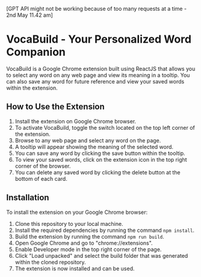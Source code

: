 [GPT API might not be working because of too many requests at a time - 2nd May 11.42 am]

# VocaBuild - Your Personalized Word Companion

VocaBuild is a Google Chrome extension built using ReactJS that allows you to select any word on any web page and view its meaning in a tooltip. You can also save any word for future reference and view your saved words within the extension.

## How to Use the Extension

1. Install the extension on Google Chrome browser.
2. To activate VocaBuild, toggle the switch located on the top left corner of the extension.
3. Browse to any web page and select any word on the page.
4. A tooltip will appear showing the meaning of the selected word.
5. You can save any word by clicking the save button within the tooltip.
6. To view your saved words, click on the extension icon in the top right corner of the browser.
7. You can delete any saved word by clicking the delete button at the bottom of each card.

## Installation

To install the extension on your Google Chrome browser:

1. Clone this repository to your local machine.
2. Install the required dependencies by running the command `npm install`.
3. Build the extension by running the command `npm run build`.
4. Open Google Chrome and go to "chrome://extensions".
5. Enable Developer mode in the top right corner of the page.
6. Click "Load unpacked" and select the build folder that was generated within the cloned repository.
7. The extension is now installed and can be used.


